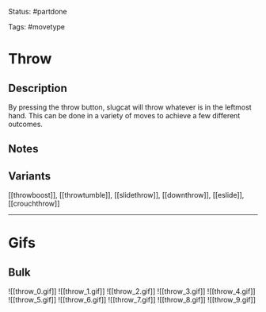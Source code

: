 Status: #partdone 

Tags: #movetype

# Throw
## Description
By pressing the throw button, slugcat will throw whatever is in the leftmost hand. This can be done in a variety of moves to achieve a few different outcomes.

## Notes


## Variants
[[throwboost]], [[throwtumble]], [[slidethrow]], [[downthrow]], [[eslide]], [[crouchthrow]]

___
# Gifs
## Bulk
![[throw_0.gif]]
![[throw_1.gif]]
![[throw_2.gif]]
![[throw_3.gif]]
![[throw_4.gif]]
![[throw_5.gif]]
![[throw_6.gif]]
![[throw_7.gif]]
![[throw_8.gif]]
![[throw_9.gif]]